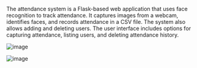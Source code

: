 
The attendance system is a Flask-based web application that uses face recognition to track attendance. It captures images from a webcam, identifies faces, and records attendance in a CSV file. The system also allows adding and deleting users. The user interface includes options for capturing attendance, listing users, and deleting attendance history.

![image](https://github.com/sarthak37/Opencv-Face-Attendance-System/assets/52873771/2c5407e9-4a5b-433a-988a-3268155366e3)

![image](https://github.com/sarthak37/Opencv-Face-Attendance-System/assets/52873771/36f7c104-7370-4a04-9f74-332f355a4446)



